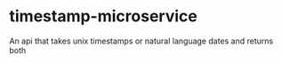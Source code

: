 # timestamp-microservice
An api that takes unix timestamps or natural language dates and returns both
